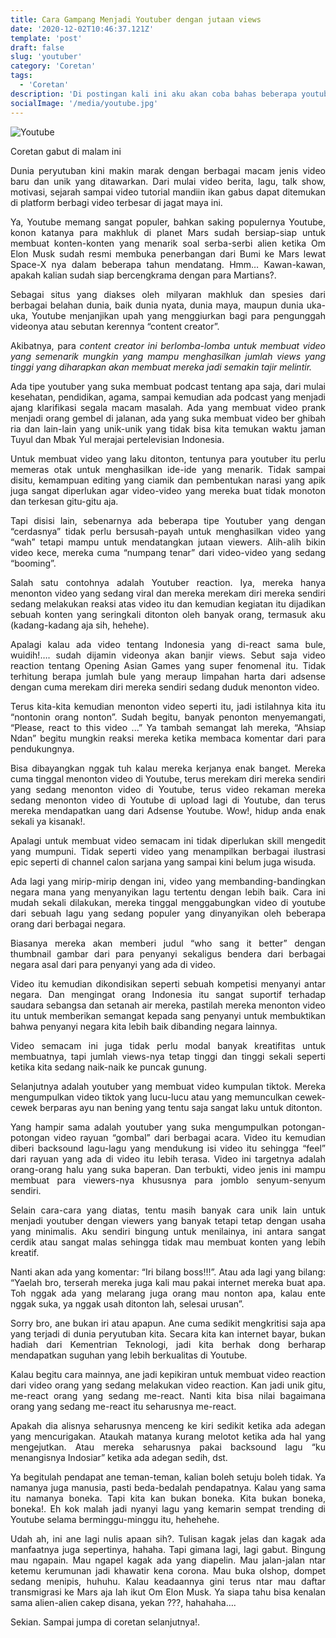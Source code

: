 ```yaml
---
title: Cara Gampang Menjadi Youtuber dengan jutaan views
date: '2020-12-02T10:46:37.121Z'
template: 'post'
draft: false
slug: 'youtuber'
category: 'Coretan'
tags:
  - 'Coretan'
description: 'Di postingan kali ini aku akan coba bahas beberapa youtuber yang mampu mendapatkan views yang tinggi tapi dengan usaha yang minimalis.'
socialImage: '/media/youtube.jpg'
---
```


![Youtube](/media/youtube.jpg)

<p>Coretan gabut di malam ini</p>
<p style="text-align: justify;text-justify: inter-word;">
Dunia peryutuban kini makin marak dengan berbagai macam jenis video baru dan unik yang ditawarkan. Dari mulai video berita, lagu, talk show, motivasi, sejarah sampai video tutorial mandiin ikan gabus dapat ditemukan di platform berbagi video terbesar di jagat maya ini. 
</p>
<p style="text-align: justify;text-justify: inter-word;">
Ya, Youtube memang sangat populer, bahkan saking populernya Youtube, konon katanya para makhluk di planet Mars sudah bersiap-siap untuk membuat konten-konten yang menarik soal serba-serbi alien ketika Om Elon Musk sudah resmi membuka penerbangan dari Bumi ke Mars lewat Space-X nya dalam beberapa tahun mendatang. Hmm… Kawan-kawan, apakah kalian sudah siap bercengkrama dengan para Martians?.
</p>
<p style="text-align: justify;text-justify: inter-word;">
Sebagai situs yang diakses oleh milyaran makhluk dan spesies dari berbagai belahan dunia, baik dunia nyata, dunia maya, maupun dunia uka-uka, Youtube menjanjikan upah yang menggiurkan bagi para pengunggah videonya atau sebutan kerennya “content creator”.
</p>
<p style="text-align: justify;text-justify: inter-word;">
Akibatnya, para <span style="font-style: italic;">content creator<span> ini berlomba-lomba untuk membuat video yang semenarik mungkin yang mampu menghasilkan jumlah views yang tinggi yang diharapkan akan membuat mereka jadi semakin tajir melintir.
</p>
<p style="text-align: justify;text-justify: inter-word;">
Ada tipe youtuber yang suka membuat podcast tentang apa saja, dari mulai kesehatan, pendidikan, agama, sampai kemudian ada podcast yang menjadi ajang klarifikasi segala macam masalah. Ada yang membuat video prank menjadi orang gembel di jalanan, ada yang suka membuat video ber ghibah ria dan lain-lain yang unik-unik yang tidak bisa kita temukan waktu jaman Tuyul dan Mbak Yul merajai pertelevisian Indonesia.
</p>
<p style="text-align: justify;text-justify: inter-word;">
Untuk membuat video yang laku ditonton, tentunya para youtuber itu perlu memeras otak untuk menghasilkan ide-ide yang menarik. Tidak sampai disitu, kemampuan editing yang ciamik dan pembentukan narasi yang apik juga sangat diperlukan agar video-video yang mereka buat tidak monoton dan terkesan gitu-gitu aja.
</p>
<p style="text-align: justify;text-justify: inter-word;">
Tapi disisi lain, sebenarnya ada beberapa tipe Youtuber yang dengan “cerdasnya” tidak perlu bersusah-payah untuk menghasilkan video yang “wah” tetapi mampu untuk mendatangkan jutaan viewers. Alih-alih bikin video kece, mereka cuma “numpang tenar” dari video-video yang sedang “booming”.
</p>
<p style="text-align: justify;text-justify: inter-word;">
Salah satu contohnya adalah Youtuber reaction. Iya, mereka hanya menonton video yang sedang viral dan mereka merekam diri mereka sendiri sedang melakukan reaksi atas video itu dan kemudian kegiatan itu dijadikan sebuah konten yang seringkali ditonton oleh banyak orang, termasuk aku (kadang-kadang aja sih, hehehe). 
</p>
<p style="text-align: justify;text-justify: inter-word;">
Apalagi kalau ada video tentang Indonesia yang di-react sama bule, wuidih!…. sudah dijamin videonya akan banjir views. Sebut saja video reaction tentang Opening Asian Games yang super fenomenal itu. Tidak terhitung berapa jumlah bule yang meraup limpahan harta dari adsense dengan cuma merekam diri mereka sendiri sedang duduk menonton video. 
</p>
<p style="text-align: justify;text-justify: inter-word;">
Terus kita-kita kemudian menonton video seperti itu, jadi istilahnya kita itu “nontonin orang nonton”. Sudah begitu, banyak penonton menyemangati, “Please, react to this video ...” Ya tambah semangat lah mereka, “Ahsiap Ndan” begitu mungkin reaksi mereka ketika membaca komentar dari para pendukungnya. 
</p>
<p style="text-align: justify;text-justify: inter-word;">
Bisa dibayangkan nggak tuh kalau mereka kerjanya enak banget. Mereka cuma tinggal menonton video di Youtube, terus merekam diri mereka sendiri yang sedang menonton video di Youtube, terus video rekaman mereka sedang menonton video di Youtube di upload lagi di Youtube, dan terus mereka mendapatkan uang dari Adsense Youtube. Wow!, hidup anda enak sekali ya kisanak!. 
</p>
<p style="text-align: justify;text-justify: inter-word;">
Apalagi untuk membuat video semacam ini tidak diperlukan skill mengedit yang mumpuni. Tidak seperti video yang menampilkan berbagai ilustrasi epic seperti di channel calon sarjana yang sampai kini belum juga wisuda. 
</p>
<p style="text-align: justify;text-justify: inter-word;">
Ada lagi yang mirip-mirip dengan ini, video yang membanding-bandingkan negara mana yang menyanyikan lagu tertentu dengan lebih baik. Cara ini mudah sekali dilakukan, mereka tinggal menggabungkan video di youtube dari sebuah lagu yang sedang populer yang dinyanyikan oleh beberapa orang dari berbagai negara. 
</p>
<p style="text-align: justify;text-justify: inter-word;">
Biasanya mereka akan memberi judul “who sang it better” dengan thumbnail gambar dari para penyanyi sekaligus bendera dari berbagai negara asal dari para penyanyi yang ada di video. 
</p>
<p style="text-align: justify;text-justify: inter-word;">
Video itu kemudian dikondisikan seperti sebuah kompetisi menyanyi antar negara. Dan mengingat orang Indonesia itu sangat suportif terhadap saudara sebangsa dan setanah air mereka, pastilah mereka menonton video itu untuk memberikan semangat kepada sang penyanyi untuk membuktikan bahwa penyanyi negara kita lebih baik dibanding negara lainnya. 
</p>
<p style="text-align: justify;text-justify: inter-word;">
Video semacam ini juga tidak perlu modal banyak kreatifitas untuk membuatnya, tapi jumlah views-nya tetap tinggi dan tinggi sekali seperti ketika kita sedang naik-naik ke puncak gunung.
</p>
<p style="text-align: justify;text-justify: inter-word;">
Selanjutnya adalah youtuber yang membuat video kumpulan tiktok. Mereka mengumpulkan video tiktok yang lucu-lucu atau yang memunculkan cewek-cewek berparas ayu nan bening yang tentu saja sangat laku untuk ditonton. 
</p>
<p style="text-align: justify;text-justify: inter-word;">
Yang hampir sama adalah youtuber yang suka mengumpulkan potongan-potongan video rayuan “gombal” dari berbagai acara. Video itu kemudian diberi backsound lagu-lagu yang mendukung isi video itu sehingga “feel” dari rayuan yang ada di video itu lebih terasa. Video ini targetnya adalah orang-orang halu yang suka baperan. Dan terbukti, video jenis ini mampu membuat para viewers-nya khususnya para jomblo senyum-senyum sendiri. 
</p>
<p style="text-align: justify;text-justify: inter-word;">
Selain cara-cara yang diatas, tentu masih banyak cara unik lain untuk menjadi youtuber dengan viewers yang banyak tetapi tetap dengan usaha yang minimalis. Aku sendiri bingung untuk menilainya, ini antara sangat cerdik atau sangat malas sehingga tidak mau membuat konten yang lebih kreatif. 
</p>
<p style="text-align: justify;text-justify: inter-word;">
Nanti akan ada yang komentar: “Iri bilang boss!!!”. Atau ada lagi yang bilang: “Yaelah bro, terserah mereka juga kali mau pakai internet mereka buat apa. Toh nggak ada yang melarang juga orang mau nonton apa, kalau ente nggak suka, ya nggak usah ditonton lah, selesai urusan”. 
</p>
<p style="text-align: justify;text-justify: inter-word;">
Sorry bro, ane bukan iri atau apapun. Ane cuma sedikit mengkritisi saja apa yang terjadi di dunia peryutuban kita. Secara kita kan internet bayar, bukan hadiah dari Kementrian Teknologi, jadi kita berhak dong berharap mendapatkan suguhan yang lebih berkualitas di Youtube.
</p>
<p style="text-align: justify;text-justify: inter-word;">
Kalau begitu cara mainnya, ane jadi kepikiran untuk membuat video reaction dari video orang yang sedang melakukan video reaction. Kan jadi unik gitu, me-react orang yang sedang me-react. Nanti kita bisa nilai bagaimana orang yang sedang me-react itu seharusnya me-react. 
</p>
<p style="text-align: justify;text-justify: inter-word;">
Apakah dia alisnya seharusnya menceng ke kiri sedikit ketika ada adegan yang mencurigakan. Ataukah matanya kurang melotot ketika ada hal yang mengejutkan. Atau mereka seharusnya pakai backsound lagu “ku menangisnya Indosiar” ketika ada adegan sedih, dst.
</p>
<p style="text-align: justify;text-justify: inter-word;">
Ya begitulah pendapat ane teman-teman, kalian boleh setuju boleh tidak. Ya namanya juga manusia, pasti beda-bedalah pendapatnya. Kalau yang sama itu namanya boneka. Tapi kita kan bukan boneka. Kita bukan boneka, boneka!. Eh kok malah jadi nyanyi lagu yang kemarin sempat trending di Youtube selama berminggu-minggu itu, hehehehe.
</p>
<p style="text-align: justify;text-justify: inter-word;">
Udah ah, ini ane lagi nulis apaan sih?. Tulisan kagak jelas dan kagak ada manfaatnya juga sepertinya, hahaha. Tapi gimana lagi, lagi gabut. Bingung mau ngapain. Mau ngapel kagak ada yang diapelin. Mau jalan-jalan ntar ketemu kerumunan jadi khawatir kena corona. Mau buka olshop, dompet sedang menipis, huhuhu. Kalau keadaannya gini terus ntar mau daftar transmigrasi ke Mars aja lah ikut Om Elon Musk. Ya siapa tahu bisa kenalan sama alien-alien cakep disana, yekan ???, hahahaha….
</p>
<p style="text-align: justify;text-justify: inter-word;">
Sekian. Sampai jumpa di coretan selanjutnya!.
</p>
